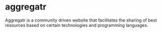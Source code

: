 # aggregatr
Aggregatr is a community driven website that facilitates the sharing of best resources based on certain technologies and programming languages.

